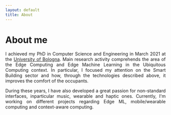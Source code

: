 ```yaml
---
layout: default
title: About
---
```

# About me

<p style="text-align: justify;"> I achieved my PhD in Computer Science and Engineering in March 2021 at the <a href="https://disi.unibo.it/" target="_blank">University of Bologna</a>. Main research activity comprehends the area of the Edge Computing and Edge Machine Learning in the Ubiquitous Computing context. In particular, I focused my attention on the Smart Building sector and how, through the technologies described above, it improves the comfort of the occupants. 
</p>
<p style="text-align: justify;">
During these years, I have also developed a great passion for non-standard interfaces, inparticular music, wearable and haptic ones. Currently, I'm working on different projects regarding Edge ML, mobile/wearable computing and context-aware computing.
</p>

<p style="text-align: justify;"> </p>
